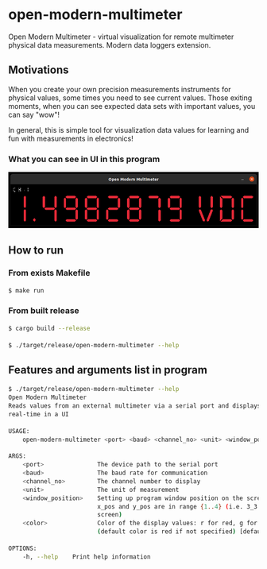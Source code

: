 # open-modern-multimeter
Open Modern Multimeter - virtual visualization for remote multimeter physical data measurements. Modern data loggers extension.

## Motivations
When you create your own precision measurements instruments for physical values, some times you need to see current values.
Those exiting moments, when you can see expected data sets with important values, you can say "wow"!

In general, this is simple tool for visualization data values for learning and fun with measurements in electronics!

### What you can see in UI in this program

![Example of DC voltage measurements from quite precission instrument](assets/github.com--bieli--open-modern-multimeter--screenshot--001.png)

## How to run

### From exists Makefile
```bash
$ make run
```

### From built release
```bash
$ cargo build --release

$ ./target/release/open-modern-multimeter --help
```



## Features and arguments list in program

```bash
$ ./target/release/open-modern-multimeter --help
Open Modern Multimeter 
Reads values from an external multimeter via a serial port and displays measurement values in
real-time in a UI

USAGE:
    open-modern-multimeter <port> <baud> <channel_no> <unit> <window_position> [color]

ARGS:
    <port>               The device path to the serial port
    <baud>               The baud rate for communication
    <channel_no>         The channel number to display
    <unit>               The unit of measurement
    <window_position>    Setting up program window position on the screen <x_pos>_<y_pos>, where
                         x_pos and y_pos are in range {1..4} (i.e. 3_3 in the middle of the
                         screen)
    <color>              Color of the display values: r for red, g for green, b for blue
                         (default color is red if not specified) [default: r]

OPTIONS:
    -h, --help    Print help information
```
